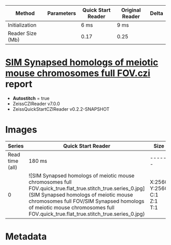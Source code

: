 |  Method            | Parameters       | Quick Start Reader | Original Reader | Delta  |
| -------------------|------------------|--------------------|-----------------|------- |
| Initialization     |                  |6 ms|9 ms|        |
| Reader Size (Mb)     |                  |0.17|0.25|        |
# [SIM Synapsed homologs of meiotic mouse chromosomes full FOV.czi](https://zenodo.org/record/6865142/files/SIM%20Synapsed%20homologs%20of%20meiotic%20mouse%20chromosomes%20full%20FOV.czi) report
 - **Autostitch** = true
 - ZeissCZIReader v7.0.0
 - ZeissQuickStartCZIReader v0.2.2-SNAPSHOT

# Images 

| Series            | Quick Start Reader | Size | Original Reader | Size | #Diffs |
|-------------------|--------------------|------|-----------------|------|--------|
| Read time (all)   |180 ms|------|197 ms|------|--------|
|0|![SIM Synapsed homologs of meiotic mouse chromosomes full FOV.quick_true.flat_true.stitch_true.series_0.jpg](SIM Synapsed homologs of meiotic mouse chromosomes full FOV/SIM Synapsed homologs of meiotic mouse chromosomes full FOV.quick_true.flat_true.stitch_true.series_0.jpg)|X:2560<br>Y:2560<br>C:1<br>Z:1<br>T:1|![SIM Synapsed homologs of meiotic mouse chromosomes full FOV.quick_false.flat_true.stitch_true.series_0.jpg](SIM Synapsed homologs of meiotic mouse chromosomes full FOV/SIM Synapsed homologs of meiotic mouse chromosomes full FOV.quick_false.flat_true.stitch_true.series_0.jpg)|X:2560<br>Y:2560<br>C:1<br>Z:1<br>T:1|0|

# Metadata

